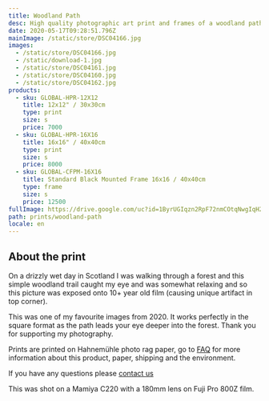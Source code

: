 ```yaml
---
title: Woodland Path
desc: High quality photographic art print and frames of a woodland path in Scotland. Free worldwide shipping
date: 2020-05-17T09:28:51.796Z
mainImage: /static/store/DSC04166.jpg
images:
  - /static/store/DSC04166.jpg
  - /static/download-1.jpg
  - /static/store/DSC04161.jpg
  - /static/store/DSC04160.jpg 
  - /static/store/DSC04162.jpg
products:
  - sku: GLOBAL-HPR-12X12
    title: 12x12" / 30x30cm
    type: print
    size: s
    price: 7000
  - sku: GLOBAL-HPR-16X16
    title: 16x16" / 40x40cm
    type: print
    size: s
    price: 8000
  - sku: GLOBAL-CFPM-16X16
    title: Standard Black Mounted Frame 16x16 / 40x40cm
    type: frame
    size: s
    price: 12500
fullImage: https://drive.google.com/uc?id=1ByrUGIqzn2RpF72nmCOtqNwgIqH2-lWY
path: prints/woodland-path
locale: en
---
```

## About the print
On a drizzly wet day in Scotland I was walking through a forest and this simple woodland trail caught my eye and was somewhat relaxing and so this picture was exposed onto 10+ year old film (causing unique artifact in top corner). 

This was one of my favourite images from 2020. It works perfectly in the square format as the path leads your eye deeper into the forest. Thank you for supporting my photography.

Prints are printed on Hahnemühle photo rag paper, go to [FAQ](https://tabitraveler.com/en/prints#faq) for more information about this product, paper, shipping and the environment.

If you have any questions please [contact us](https://tabitraveler.com/contact) 

This was shot on a Mamiya C220 with a 180mm lens on Fuji Pro 800Z film.